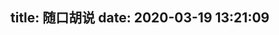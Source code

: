 title: 随口胡说
date: 2020-03-19 13:21:09
---

<link rel="stylesheet" href="https://cdn.jsdelivr.net/gh/HexoPlusPlus/HexoPlusPlus@1.1.2/talk.css" /> 
<script src="https://cdn.jsdelivr.net/gh/HexoPlusPlus/HexoPlusPlus@1.1.2/talk_user.js"></script>
<div id="hpp_talk"></div>
<script>
new hpp_talk({
id:"hpp_talk",
domain: "admin.cyfan.top",
limit: 10,
start: 0
});
</script>


